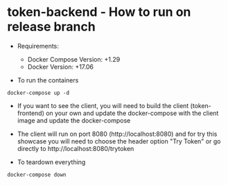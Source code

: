 # token-backend - How to run on release branch

- Requirements:

  - Docker Compose Version: +1.29
  - Docker Version: +17.06

- To run the containers

```
docker-compose up -d 
```

- If you want to see the client, you will need to build the client (token-frontend) on your own and update the docker-compose with the client image and update the docker-compose

- The client will run on port 8080 (http://localhost:8080) and for try this showcase you will need to choose the header option "Try Token" or go directly to http://localhost:8080/trytoken

- To teardown everything

```
docker-compose down
```
